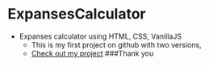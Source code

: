 # ExpansesCalculator
* Expanses calculator using HTML, CSS, VanillaJS
  * This is my first project on github with two versions,
  * [Check out my project](https://vanillaexpensecalculator.netlify.app/)
###Thank you
